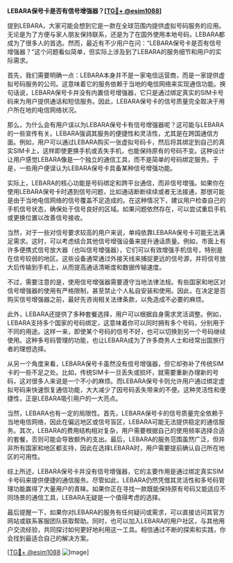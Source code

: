 **LEBARA保号卡是否有信号增强器？[[TG💪+ @esim1088](https://t.me/s/esim1088)]**

提到LEBARA，大家可能会想到它是一款在全球范围内提供虚拟号码服务的应用。无论是为了方便与家人朋友保持联系，还是为了在国外使用本地号码，LEBARA都成为了很多人的首选。然而，最近有不少用户在问：“LEBARA保号卡是否有信号增强器？”这个问题看似简单，但实际上涉及到了LEBARA的服务细节和用户的实际需求。

首先，我们需要明确一点：LEBARA本身并不是一家电信运营商，而是一家提供虚拟号码服务的公司。这意味着它的服务依赖于当地的电信网络来实现通信功能。换句话说，LEBARA保号卡并没有内置信号增强器，它只是通过绑定真实的SIM卡号码来为用户提供通话和短信服务。因此，LEBARA保号卡的信号质量完全取决于用户所在地的电信网络状况。

那么，为什么会有用户误以为LEBARA保号卡有信号增强器呢？这可能与LEBARA的一些宣传有关。LEBARA强调其服务的便捷性和灵活性，尤其是在跨国通信方面。例如，用户可以通过LEBARA购买一张虚拟号码卡，然后将其绑定到自己的真实SIM卡上，这样即使更换手机或丢失手机，也能保持原有的号码不变。这种设计让用户感觉LEBARA像是一个独立的通信工具，而不是简单的号码绑定服务。于是，一些用户便误认为LEBARA保号卡具备某种信号增强功能。

实际上，LEBARA的核心功能是号码绑定和跨平台通信，而非信号增强。如果你在使用LEBARA保号卡时遇到信号问题，比如通话断断续续或者无法接通，那很可能是由于当地电信网络的信号覆盖不足造成的。在这种情况下，建议用户检查自己的手机信号状态，确保处于信号良好的区域。如果问题依然存在，可以尝试重启手机或更换位置以改善信号接收。

当然，对于一些对信号要求较高的用户来说，单纯依靠LEBARA保号卡可能无法满足需求。这时，可以考虑结合其他信号增强设备来提升通话质量。例如，市面上有许多便携式信号放大器（也叫信号增强器），它们可以有效增强手机信号，特别是在信号较弱的地区。这些设备通常通过外接天线来捕捉更远的信号源，并将信号放大后传输到手机上，从而提高通话清晰度和数据传输速度。

不过，需要注意的是，使用信号增强器需要遵守当地法律法规。有些国家和地区对信号增强器的使用有严格限制，甚至禁止个人私自安装和使用。因此，在决定是否购买信号增强器之前，最好先咨询相关法律条款，以免造成不必要的麻烦。

此外，LEBARA还提供了多种套餐选择，用户可以根据自身需求灵活调整。例如，LEBARA支持多个国家的号码绑定，这意味着你可以同时拥有多个号码，分别用于不同的用途。这样一来，即使某个号码的信号不好，也可以切换到另一个号码继续使用。这种多号码管理的功能，也让LEBARA成为了许多商务人士和经常出国旅行者的理想选择。

从另一个角度来看，LEBARA保号卡虽然没有信号增强器，但它却弥补了传统SIM卡的一些不足之处。比如，传统SIM卡一旦丢失或损坏，就需要重新办理新的号码，这对很多人来说是一个不小的麻烦。而LEBARA保号卡则允许用户通过绑定虚拟号码来快速恢复通信功能，大大减少了因号码丢失带来的不便。这种灵活性和便捷性，正是LEBARA吸引用户的一大亮点。

当然，LEBARA也有一定的局限性。首先，LEBARA保号卡的信号质量完全依赖于当地电信网络，因此在偏远地区或信号盲区，LEBARA可能无法提供稳定的通信服务。其次，LEBARA的费用结构相对复杂，用户需要根据自己的使用频率选择合适的套餐，否则可能会导致额外的支出。最后，LEBARA的服务范围虽然广泛，但并非所有国家和地区都支持，因此在选择LEBARA时，用户需要提前确认自己所在地区的可用性。

综上所述，LEBARA保号卡并没有信号增强器，它的主要作用是通过绑定真实SIM卡号码来提供便捷的通信服务。尽管如此，LEBARA仍然凭借其灵活性和多号码管理功能赢得了大量用户的青睐。如果你正在寻找一款既能保持原有号码又能适应不同场景的通信工具，LEBARA无疑是一个值得考虑的选择。

最后提醒一下，如果你对LEBARA的服务有任何疑问或需求，可以直接访问其官方网站或联系客服团队获取帮助。同时，也可以加入LEBARA的用户社区，与其他用户交流经验，共同探讨如何更好地利用这一工具。相信通过不断的探索和实践，你会找到最适合自己的解决方案。

[[TG💪+ @esim1088](https://t.me/s/esim1088) ![Image](https://i.postimg.cc/4NQfJmqS/Snipaste-2025-05-13-00-14-12.png)]